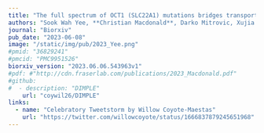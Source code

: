 ```yaml
---
title: "The full spectrum of OCT1 (SLC22A1) mutations bridges transporter biophysics to drug pharmacogenomics"
authors: "Sook Wah Yee, **Christian Macdonald**, Darko Mitrovic, Xujia Zhou, Megan L. Koleske, Jia Yang, Dina Buitrago Silva, **Patrick Rockefeller Grimes**, **Donovan Trinidad**, Swati S. More, Linda Kachuri, John S. Witte, Lucie Delemotte, Kathleen M. Giacomini, **Willow Coyote-Maestas**"
journal: "Biorxiv"
pub_date: "2023-06-08"
image: "/static/img/pub/2023_Yee.png"
#pmid: "36829241"
#pmcid: "PMC9951526"
biorxiv_version: "2023.06.06.543963v1"
#pdf: #"http://cdn.fraserlab.com/publications/2023_Macdonald.pdf"
#github:
#  - description: "DIMPLE"
    url: "coywil26/DIMPLE"
links:
  - name: "Celebratory Tweetstorm by Willow Coyote-Maestas"
    url: "https://twitter.com/willowcoyote/status/1666837879245651968"
---
```


